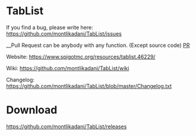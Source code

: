 # TabList

If you find a bug, please write here: https://github.com/montlikadani/TabList/issues

__Pull Request can be anybody with any function. (Except source code) [PR](https://github.com/montlikadani/TabList/pulls)

Website: https://www.spigotmc.org/resources/tablist.46229/

Wiki: https://github.com/montlikadani/TabList/wiki

Changelog: https://github.com/montlikadani/TabList/blob/master/Changelog.txt

# Download
https://github.com/montlikadani/TabList/releases
